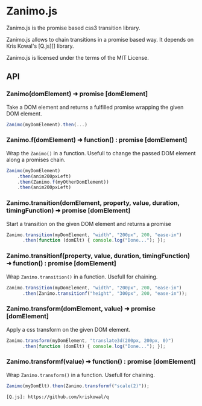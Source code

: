 # Zanimo.js

Zanimo.js is the promise based css3 transition library.

Zanimo.js allows to chain transitions in a promise based way.
It depends on Kris Kowal's [Q.js][] library.

Zanimo.js is licensed under the terms of the MIT License.

## API

### Zanimo(domElement) ➜  promise [domElement]

Take a DOM element and returns a fulfilled promise wrapping the given DOM element.

~~~ javascript
Zanimo(myDomElement).then(...)
~~~

### Zanimo.f(domElement) ➜  function() : promise [domElement]

Wrap the `Zanimo()` in a function.
Usefull to change the passed DOM element along a promises chain.

~~~ javascript
Zanimo(myDomElement)
    .then(anim200pxLeft)
    .then(Zanimo.f(myOtherDomElement))
    .then(anim200pxLeft)
~~~

### Zanimo.transition(domElement, property, value, duration, timingFunction)  ➜  promise [domElement]

Start a transition on the given DOM element and returns a promise

~~~ javascript
Zanimo.transition(myDomElement, "width", "200px", 200, "ease-in")
      .then(function (domElt) { console.log("Done..."); });
~~~

### Zanimo.transitionf(property, value, duration, timingFunction)  ➜  function() : promise [domElement]

Wrap `Zanimo.transition()` in a function.
Usefull for chaining.

~~~ javascript
Zanimo.transition(myDomElement, "width", "200px", 200, "ease-in")
      .then(Zanimo.transitionf("height", "300px", 200, "ease-in"));
~~~

### Zanimo.transform(domElement, value)  ➜  promise [domElement]

Apply a css transform on the given DOM element.

~~~ javascript
Zanimo.transform(myDomElement, "translate3d(200px, 200px, 0)")
      .then(function (domElt) { console.log("Done..."); });
~~~

### Zanimo.transformf(value)  ➜  function() : promise [domElement]

Wrap `Zanimo.transform()` in a function.
Usefull for chaining.

~~~ javascript
Zanimo(myDomElt).then(Zanimo.transformf("scale(2)"));
~~~

    [Q.js]: https://github.com/kriskowal/q
